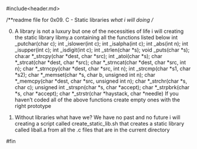 #include<header.md>

/**readme file for 0x09. C - Static libraries
*what i will doing
/*

0. A library is not a luxury but one of the necessities of life
i will creating the static library libmy.a containing all the functions listed below
int _putchar(char c);
int _islower(int c);
int _isalpha(int c);
int _abs(int n);
int _isupper(int c);
int _isdigit(int c);
int _strlen(char *s);
void _puts(char *s);
cha:ar *_strcpy(char *dest, char *src);
int _atoi(char *s);
char *_strcat(char *dest, char *src);
char *_strncat(char *dest, char *src, int n);
char *_strncpy(char *dest, char *src, int n);
int _strcmp(char *s1, char *s2);
char *_memset(char *s, char b, unsigned int n);
char *_memcpy(char *dest, char *src, unsigned int n);
char *_strchr(char *s, char c);
unsigned int _strspn(char *s, char *accept);
char *_strpbrk(char *s, char *accept);
char *_strstr(char *haystack, char *needle)
If you haven’t coded all of the above functions create empty ones with the right prototype

1. Without libraries what have we? We have no past and no future
i will creating a script called create_static_lib.sh that creates a static library called liball.a from all the .c files that are in the current directory

#fin

